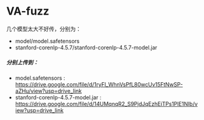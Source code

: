 # VA-fuzz

几个模型太大不好传，分别为：
- model/model.safetensors
- stanford-corenlp-4.5.7/stanford-corenlp-4.5.7-model.jar

##### 分别上传到：
- model.safetensors  :  https://drive.google.com/file/d/1ryFl_WhnVsPfL80wcUv15FtNwSP-aZHu/view?usp=drive_link
- stanford-corenlp-4.5.7-model.jar  : https://drive.google.com/file/d/14UMqnqR2_S9PjdJqEzhEiTPs1PlE1NIb/view?usp=drive_link  